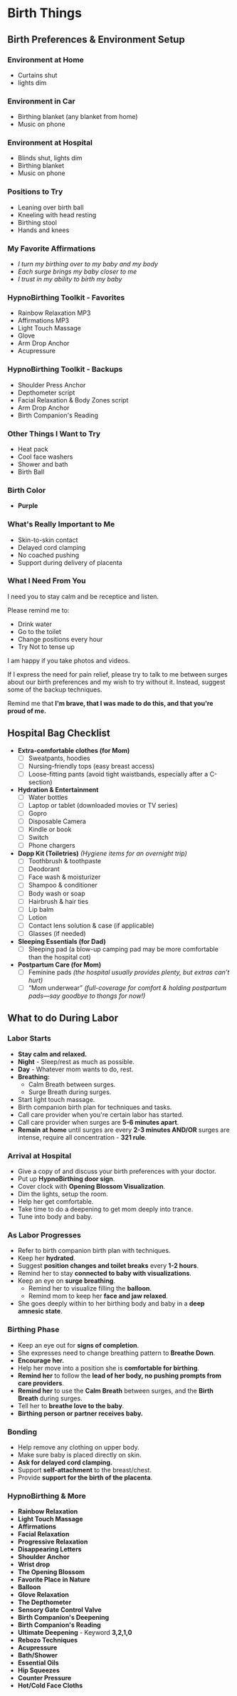 # Birth Things 

## Birth Preferences & Environment Setup  

### Environment at Home  
- Curtains shut
- lights dim  

### Environment in Car  
- Birthing blanket (any blanket from home)
- Music on phone  

### Environment at Hospital  
- Blinds shut, lights dim  
- Birthing blanket  
- Music on phone  

### Positions to Try  
- Leaning over birth ball  
- Kneeling with head resting  
- Birthing stool
- Hands and knees 

### My Favorite Affirmations  
- *I turn my birthing over to my baby and my body*  
- *Each surge brings my baby closer to me*  
- *I trust in my ability to birth my baby*  

### HypnoBirthing Toolkit - Favorites  
- Rainbow Relaxation MP3  
- Affirmations MP3  
- Light Touch Massage  
- Glove
- Arm Drop Anchor 
- Acupressure  

### HypnoBirthing Toolkit - Backups  
- Shoulder Press Anchor  
- Depthometer script  
- Facial Relaxation & Body Zones script  
- Arm Drop Anchor  
- Birth Companion's Reading  

### Other Things I Want to Try  
- Heat pack  
- Cool face washers  
- Shower and bath  
- Birth Ball  

### Birth Color  
- **Purple**  

### What's Really Important to Me  
- Skin-to-skin contact  
- Delayed cord clamping  
- No coached pushing  
- Support during delivery of placenta  

### What I Need From You  
I need you to stay calm and be receptice and listen. 

Please remind me to:  
- Drink water  
- Go to the toilet  
- Change positions every hour  
- Try Not to tense up

I am happy if you take photos and videos.  

If I express the need for pain relief, please try to talk to me between surges about our birth preferences and my wish to try without it. Instead, suggest some of the backup techniques.  

Remind me that **I'm brave, that I was made to do this, and that you're proud of me.**  


## Hospital Bag Checklist  
- **Extra-comfortable clothes (for Mom)**  
  - [  ] Sweatpants, hoodies  
  - [  ] Nursing-friendly tops (easy breast access)  
  - [  ] Loose-fitting pants (avoid tight waistbands, especially after a C-section)  

- **Hydration & Entertainment**  
  - [  ] Water bottles  
  - [  ] Laptop or tablet (downloaded movies or TV series) 
  - [  ] Gopro 
  - [  ] Disposable Camera
  - [  ] Kindle or book  
  - [  ] Switch
  - [  ] Phone chargers  

- **Dopp Kit (Toiletries)** *(Hygiene items for an overnight trip)*  
  - [  ] Toothbrush & toothpaste  
  - [  ] Deodorant  
  - [  ] Face wash & moisturizer  
  - [  ] Shampoo & conditioner  
  - [  ] Body wash or soap  
  - [  ] Hairbrush & hair ties  
  - [  ] Lip balm  
  - [  ] Lotion  
  - [  ] Contact lens solution & case (if applicable)  
  - [  ] Glasses (if needed)  

- **Sleeping Essentials (for Dad)**  
  - [  ] Sleeping pad (a blow-up camping pad may be more comfortable than the hospital cot)  

- **Postpartum Care (for Mom)**  
  - [  ]  Feminine pads *(the hospital usually provides plenty, but extras can’t hurt)*  
  - [  ] “Mom underwear” *(full-coverage for comfort & holding postpartum pads—say goodbye to thongs for now!)*  

## What to do During Labor
  ### Labor Starts  
- **Stay calm and relaxed.**  
- **Night** - Sleep/rest as much as possible.  
- **Day** - Whatever mom wants to do, rest.  
- **Breathing:**  
  - Calm Breath between surges.  
  - Surge Breath during surges.  
- Start light touch massage.  
- Birth companion birth plan for techniques and tasks.  
- Call care provider when you're certain labor has started.  
- Call care provider when surges are **5-6 minutes apart**.  
- **Remain at home** until surges are every **2-3 minutes AND/OR** surges are intense, require all concentration - **321 rule**.  

### Arrival at Hospital  
- Give a copy of and discuss your birth preferences with your doctor.  
- Put up **HypnoBirthing door sign**.  
- Cover clock with **Opening Blossom Visualization**.  
- Dim the lights, setup the room.  
- Help her get comfortable.  
- Take time to do a deepening to get mom deeply into trance.  
- Tune into body and baby.  

### As Labor Progresses  
- Refer to birth companion birth plan with techniques.  
- Keep her **hydrated**.  
- Suggest **position changes and toilet breaks** every **1-2 hours**.  
- Remind her to stay **connected to baby with visualizations**.  
- Keep an eye on **surge breathing**.  
  - Remind her to visualize filling the **balloon**.  
  - Remind mom to keep her **face and jaw relaxed**.  
- She goes deeply within to her birthing body and baby in a **deep amnesic state**.  

### Birthing Phase  
- Keep an eye out for **signs of completion**.  
- She expresses need to change breathing pattern to **Breathe Down**.  
- **Encourage her.**  
- Help her move into a position she is **comfortable for birthing**.  
- **Remind her** to follow the **lead of her body, no pushing prompts from care providers**.  
- **Remind her** to use the **Calm Breath** between surges, and the **Birth Breath** during surges.  
- Tell her to **breathe love to the baby**.  
- **Birthing person or partner receives baby.**  

### Bonding
- Help remove any clothing on upper body.  
- Make sure baby is placed directly on skin.  
- **Ask for delayed cord clamping.**  
- Support **self-attachment** to the breast/chest.  
- Provide **support for the birth of the placenta**.  

### HypnoBirthing & More  
- **Rainbow Relaxation**  
- **Light Touch Massage**  
- **Affirmations**  
- **Facial Relaxation**  
- **Progressive Relaxation**  
- **Disappearing Letters**  
- **Shoulder Anchor**  
- **Wrist drop**  
- **The Opening Blossom**  
- **Favorite Place in Nature**  
- **Balloon**  
- **Glove Relaxation**  
- **The Depthometer**  
- **Sensory Gate Control Valve** 
- **Birth Companion's Deepening**  
- **Birth Companion's Reading**
- **Ultimate Deepening** - Keyword **3,2,1,0**  
- **Rebozo Techniques**  
- **Acupressure**  
- **Bath/Shower** 
- **Essential Oils**  
- **Hip Squeezes**  
- **Counter Pressure**  
- **Hot/Cold Face Cloths**  
